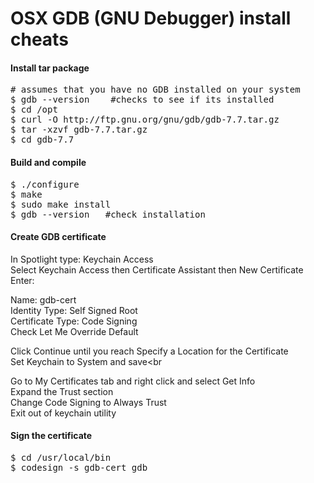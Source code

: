 OSX GDB (GNU Debugger) install cheats
=====================================

<h4>Install tar package</h4>
<pre>
# assumes that you have no GDB installed on your system
$ gdb --version    #checks to see if its installed
$ cd /opt
$ curl -O http://ftp.gnu.org/gnu/gdb/gdb-7.7.tar.gz
$ tar -xzvf gdb-7.7.tar.gz
$ cd gdb-7.7
</pre>

<h4>Build and compile</h4>
<pre>
$ ./configure
$ make
$ sudo make install
$ gdb --version   #check installation
</pre>

<h4>Create GDB certificate</h4>
<p>
In Spotlight type: Keychain Access<br>
Select Keychain Access then Certificate Assistant then New Certificate<br>
Enter:<br>

Name: gdb-cert<br>
Identity Type: Self Signed Root<Br>
Certificate Type: Code Signing<br>
Check Let Me Override Default<br>

Click Continue until you reach Specify a Location for the Certificate<br>
Set Keychain to System and save<br

Go to My Certificates tab and right click and select Get Info<br>
Expand the Trust section<br>
Change Code Signing to Always Trust<br>
Exit out of keychain utility<br>

<h4>Sign the certificate</h4>
<pre>
$ cd /usr/local/bin
$ codesign -s gdb-cert gdb
</pre>















